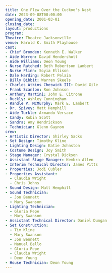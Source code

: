 ```yaml
---
title: One Flew Over the Cuckoo's Nest
date: 2023-09-08T00:00:00
opening_date: 2001-03-01
closing_date:
layout: productions
program:
Theatre: Theatre Jacksonville
venue: Harold K. Smith Playhouse
cast:
- Chief Bromden: Kenneth E. Walker
- Aide Warren: David Hendershott
- Aide Williams: Deon Young
- Nurse Ratched: Beth Robertson Lambert
- Nurse Flinn: Soyia Ellison
- Dale Harding: Robert Pelaia
- Billy Bibbit: Warren Skeels
- Charles Atkins Cheswick III: David Gile
- Frank Scanlon: Ron Johnson
- Anthony Martini: John E. Citrone
- Ruckly: Ashley Cunningham
- Randle P. McMurphy: Mark E. Lambert
- Dr. Spivey: Matt Hemphill
- Aide Turkle: Armando Versace
- Candy: Robin Scott
- Sandra: Amy Hendrickson
- Technician: Glenn Gaynon
crew:
- Artistic Director: Shirley Sacks
- Set Design: Timothy Kline
- Lighting Design: Katie Johnston
- Costume Design: Joy Smith
- Stage Manager: Crystal Dickson
- Assistant Stage Manager: Kembra Allen
- Interim Technical Director: James Pitts
- Properties: Jodi Cubler
- Properties Assistant:
  - Claudia Wright
  - Chris Johns
- Sound Design: Matt Hemphill
- Sound Technician:
  - Jon Bennett
  - Mary Swanson
- Lighting Technician:
  - Gloria Pepe
  - Mary Swanson
- Assistant Technical Director: Daniel Dungan
- Set Construction:
  - Tim Kline
  - Mary Swanson
  - Jon Bennett
  - Manuel Bello
  - Gloria Pepe
  - Claudia Wright
  - Deon Young
- House Technician: Deon Young
---
```

